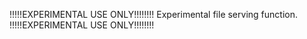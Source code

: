 !!!!!EXPERIMENTAL USE ONLY!!!!!!!!
Experimental file serving function.
!!!!!EXPERIMENTAL USE ONLY!!!!!!!!